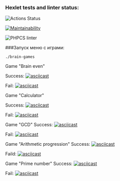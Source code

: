 ### Hexlet tests and linter status:
![Actions Status](/workflows/hexlet-check/badge.svg)

[![Maintainability](https://api.codeclimate.com/v1/badges/a99a88d28ad37a79dbf6/maintainability)](https://codeclimate.com/github/codeclimate/codeclimate/maintainability)

![PHPCS linter](https://github.com/roman-pankov/php-project-lvl1/workflows/PHPCS-Linter/badge.svg)

###Запуск меню с играми:

```
./brain-games
```

Game "Brain even"

Success:
[![asciicast](https://asciinema.org/a/7CIdUf0Y3K9gLZROtexObVIsX.svg)](https://asciinema.org/a/7CIdUf0Y3K9gLZROtexObVIsX)

Fail:
[![asciicast](https://asciinema.org/a/N0baTu4w9H8ILO3PIWsO0vHw4.svg)](https://asciinema.org/a/N0baTu4w9H8ILO3PIWsO0vHw4)

Game "Calculator"

Success:
[![asciicast](https://asciinema.org/a/A9OLW15h4Q3kuMaehgzvN8mPg.svg)](https://asciinema.org/a/A9OLW15h4Q3kuMaehgzvN8mPg)

Fail:
[![asciicast](https://asciinema.org/a/rVkkP9W3D8JE5a5z72Bpz6YGx.svg)](https://asciinema.org/a/rVkkP9W3D8JE5a5z72Bpz6YGx)

Game "GCD"
Success:
[![asciicast](https://asciinema.org/a/il2iHK2d2snjGOhfTUbOiZ6Oo.svg)](https://asciinema.org/a/il2iHK2d2snjGOhfTUbOiZ6Oo)

Fail:
[![asciicast](https://asciinema.org/a/6y6anUtN7hhGb6nzaQMNBPdFl.svg)](https://asciinema.org/a/6y6anUtN7hhGb6nzaQMNBPdFl)

Game "Arithmetic progression"
Success:
[![asciicast](https://asciinema.org/a/2d5fBZNoROmU4fzJ4NKkc4yXs.svg)](https://asciinema.org/a/2d5fBZNoROmU4fzJ4NKkc4yXs)

Faild:
[![asciicast](https://asciinema.org/a/PT27m2mNCZpT6F5L4q2YIrSEV.svg)](https://asciinema.org/a/PT27m2mNCZpT6F5L4q2YIrSEV)

Game "Prime number"
Success:
[![asciicast](https://asciinema.org/a/jBHcvEpC1DwPAEjdaR49xWc3a.svg)](https://asciinema.org/a/jBHcvEpC1DwPAEjdaR49xWc3a)

Fail:
[![asciicast](https://asciinema.org/a/kU1SFLIy4nc8l4sDxyB1WeSZI.svg)](https://asciinema.org/a/kU1SFLIy4nc8l4sDxyB1WeSZI)
